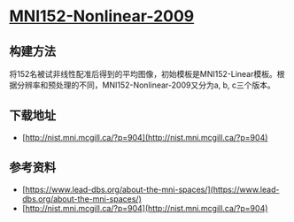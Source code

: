 # [MNI152-Nonlinear-2009](http://nist.mni.mcgill.ca/?p=904)

## 构建方法

将152名被试非线性配准后得到的平均图像，初始模板是MNI152-Linear模板。根据分辨率和预处理的不同，MNI152-Nonlinear-2009又分为a, b, c三个版本。

## 下载地址

* [http://nist.mni.mcgill.ca/?p=904](http://nist.mni.mcgill.ca/?p=904)
 
## 参考资料

* [https://www.lead-dbs.org/about-the-mni-spaces/](https://www.lead-dbs.org/about-the-mni-spaces/)
* [http://nist.mni.mcgill.ca/?p=904](http://nist.mni.mcgill.ca/?p=904)